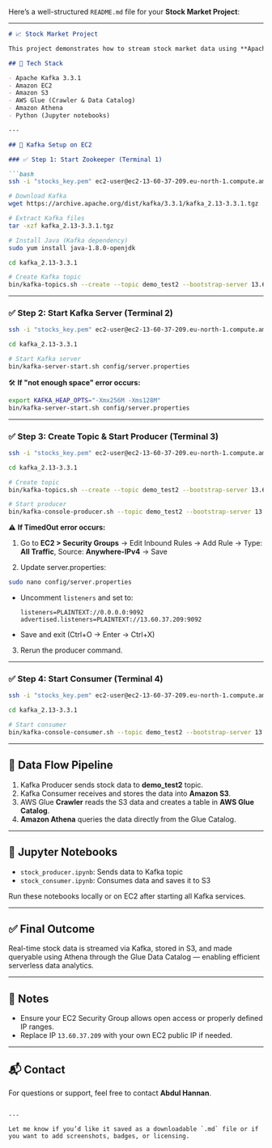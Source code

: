 Here’s a well-structured `README.md` file for your **Stock Market Project**:

---

````markdown
# 📈 Stock Market Project

This project demonstrates how to stream stock market data using **Apache Kafka**, deploy it on an **AWS EC2 instance**, and connect it to **Amazon S3**, **AWS Glue**, and **Amazon Athena** for further analysis.

## 🚀 Tech Stack

- Apache Kafka 3.3.1
- Amazon EC2
- Amazon S3
- AWS Glue (Crawler & Data Catalog)
- Amazon Athena
- Python (Jupyter notebooks)

---

## 📂 Kafka Setup on EC2

### ✅ Step 1: Start Zookeeper (Terminal 1)

```bash
ssh -i "stocks_key.pem" ec2-user@ec2-13-60-37-209.eu-north-1.compute.amazonaws.com

# Download Kafka
wget https://archive.apache.org/dist/kafka/3.3.1/kafka_2.13-3.3.1.tgz

# Extract Kafka files
tar -xzf kafka_2.13-3.3.1.tgz

# Install Java (Kafka dependency)
sudo yum install java-1.8.0-openjdk

cd kafka_2.13-3.3.1

# Create Kafka topic
bin/kafka-topics.sh --create --topic demo_test2 --bootstrap-server 13.60.37.209:9092 --replication-factor 1 --partitions 1
````

---

### ✅ Step 2: Start Kafka Server (Terminal 2)

```bash
ssh -i "stocks_key.pem" ec2-user@ec2-13-60-37-209.eu-north-1.compute.amazonaws.com

cd kafka_2.13-3.3.1

# Start Kafka server
bin/kafka-server-start.sh config/server.properties
```

🛠 **If "not enough space" error occurs:**

```bash
export KAFKA_HEAP_OPTS="-Xmx256M -Xms128M"
bin/kafka-server-start.sh config/server.properties
```

---

### ✅ Step 3: Create Topic & Start Producer (Terminal 3)

```bash
ssh -i "stocks_key.pem" ec2-user@ec2-13-60-37-209.eu-north-1.compute.amazonaws.com

cd kafka_2.13-3.3.1

# Create topic
bin/kafka-topics.sh --create --topic demo_test2 --bootstrap-server 13.60.37.209:9092 --replication-factor 1 --partitions 1

# Start producer
bin/kafka-console-producer.sh --topic demo_test2 --bootstrap-server 13.60.37.209:9092
```

⚠️ **If TimedOut error occurs:**

1. Go to **EC2 > Security Groups**
   → Edit Inbound Rules
   → Add Rule
   → Type: **All Traffic**, Source: **Anywhere-IPv4**
   → Save

2. Update server.properties:

```bash
sudo nano config/server.properties
```

* Uncomment `listeners` and set to:

  ```
  listeners=PLAINTEXT://0.0.0.0:9092
  advertised.listeners=PLAINTEXT://13.60.37.209:9092
  ```
* Save and exit (Ctrl+O → Enter → Ctrl+X)

3. Rerun the producer command.

---

### ✅ Step 4: Start Consumer (Terminal 4)

```bash
ssh -i "stocks_key.pem" ec2-user@ec2-13-60-37-209.eu-north-1.compute.amazonaws.com

cd kafka_2.13-3.3.1

# Start consumer
bin/kafka-console-consumer.sh --topic demo_test2 --bootstrap-server 13.60.37.209:9092
```

---

## 🧪 Data Flow Pipeline

1. Kafka Producer sends stock data to **demo\_test2** topic.
2. Kafka Consumer receives and stores the data into **Amazon S3**.
3. AWS Glue **Crawler** reads the S3 data and creates a table in **AWS Glue Catalog**.
4. **Amazon Athena** queries the data directly from the Glue Catalog.

---

## 📓 Jupyter Notebooks

* `stock_producer.ipynb`: Sends data to Kafka topic
* `stock_consumer.ipynb`: Consumes data and saves it to S3

Run these notebooks locally or on EC2 after starting all Kafka services.

---

## ✅ Final Outcome

Real-time stock data is streamed via Kafka, stored in S3, and made queryable using Athena through the Glue Data Catalog — enabling efficient serverless data analytics.

---

## 🔐 Notes

* Ensure your EC2 Security Group allows open access or properly defined IP ranges.
* Replace IP `13.60.37.209` with your own EC2 public IP if needed.

---

## 📬 Contact

For questions or support, feel free to contact **Abdul Hannan**.

```

---

Let me know if you’d like it saved as a downloadable `.md` file or if you want to add screenshots, badges, or licensing.
```
